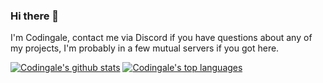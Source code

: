 ### Hi there 👋  
I'm Codingale, contact me via Discord if you have questions about any of my projects, I'm probably in a few mutual servers if you got here.
  
[![Codingale's github stats](https://github-readme-stats.vercel.app/api?username=Codingale&show_icons=true&count_private=true&custom_title=My%20Github%20Info&theme=nord)](https://github.com/anuraghazra/github-readme-stats)
[![Codingale's top languages](https://github-readme-stats.vercel.app/api/top-langs/?username=codingale&langs_count=4&layout=compact&theme=nord)](https://github.com/anuraghazra/github-readme-stats)

<!--
**Codingale/Codingale** is a ✨ _special_ ✨ repository because its `README.md` (this file) appears on your GitHub profile.

Here are some ideas to get you started:

- 🔭 I’m currently working on ...
- 🌱 I’m currently learning ...
- 👯 I’m looking to collaborate on ...
- 🤔 I’m looking for help with ...
- 💬 Ask me about ...
- 📫 How to reach me: ...
- 😄 Pronouns: ...
- ⚡ Fun fact: ...
-->
